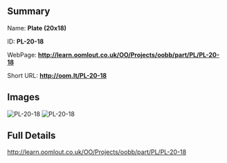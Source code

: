 

## Summary
 
Name: __Plate (20x18)__

ID: __PL-20-18__

WebPage: __http://learn.oomlout.co.uk/OO/Projects/oobb/part/PL/PL-20-18__

Short URL: __http://oom.lt/PL-20-18__


## Images
![PL-20-18](http://oomlout.com/oobb-gen/parts/PL/PL-20-18/PL-20-18_01_420.jpg)
![PL-20-18](http://oomlout.com/oobb-gen/parts/PL/PL-20-18/PL-20-18_420.png)




## Full Details

 http://learn.oomlout.co.uk/OO/Projects/oobb/part/PL/PL-20-18

